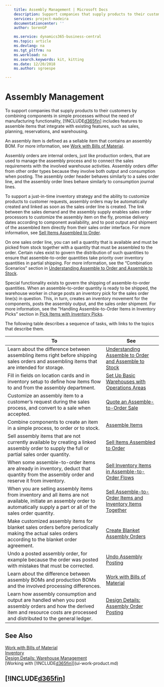 ```yaml
---
    title: Assembly Management | Microsoft Docs
    description: Support companies that supply products to their customers by combining components in simple processes without the need of manufacturing functionality but with features to assemble items that integrate with existing features, such as sales, planning, reservations, and warehousing.
    services: project-madeira
    documentationcenter: ''
    author: SorenGP

    ms.service: dynamics365-business-central
    ms.topic: article
    ms.devlang: na
    ms.tgt_pltfrm: na
    ms.workload: na
    ms.search.keywords: kit, kitting
    ms.date: 12/20/2018
    ms.author: sgroespe

---
```

# Assembly Management
To support companies that supply products to their customers by combining components in simple processes without the need of manufacturing functionality, [!INCLUDE[d365fin](includes/d365fin_md.md)] includes features to assemble items that integrate with existing features, such as sales, planning, reservations, and warehousing.  

 An assembly item is defined as a sellable item that contains an assembly BOM. For more information, see [Work with Bills of Material](inventory-how-work-BOMs.md).

 Assembly orders are internal orders, just like production orders, that are used to manage the assembly process and to connect the sales requirements with the involved warehouse activities. Assembly orders differ from other order types because they involve both output and consumption when posting. The assembly order header behaves similarly to a sales order line, and the assembly order lines behave similarly to consumption journal lines.  

 To support a just-in-time inventory strategy and the ability to customize products to customer requests, assembly orders may be automatically created and linked as soon as the sales order line is created. The link between the sales demand and the assembly supply enables sales order processors to customize the assembly item on the fly, promise delivery dates according to component availability, and to post output and shipment of the assembled item directly from their sales order interface. For more information, see [Sell Items Assembled to Order](assembly-how-to-sell-items-assembled-to-order.md).  

 On one sales order line, you can sell a quantity that is available and must be picked from stock together with a quantity that must be assembled to the order. Certain rules exist to govern the distribution of such quantities to ensure that assemble-to-order quantities take priority over inventory quantities in partial shipping. For more information, see the “Combination Scenarios” section in [Understanding Assemble to Order and Assemble to Stock](assembly-assemble-to-order-or-assemble-to-stock.md).  

 Special functionality exists to govern the shipping of assemble-to-order quantities. When an assemble-to-order quantity is ready to be shipped, the warehouse worker in charge posts an inventory pick for the sales order line(s) in question. This, in turn, creates an inventory movement for the components, posts the assembly output, and the sales order shipment. For more information, see the "Handling Assemble-to-Order Items in Inventory Picks” section in [Pick Items with Inventory Picks](warehouse-how-to-pick-items-with-inventory-picks.md).

The following table describes a sequence of tasks, with links to the topics that describe them.   

|**To**|**See**|  
|------------|-------------|  
|Learn about the difference between assembling items right before shipping sales orders and assembling items that are intended for storage.|[Understanding Assemble to Order and Assemble to Stock](assembly-assemble-to-order-or-assemble-to-stock.md)|
|Fill in fields on location cards and in inventory setup to define how items flow to and from the assembly department.|[Set Up Basic Warehouses with Operations Areas](warehouse-how-to-set-up-basic-warehouses-with-operations-areas.md)|
|Customize an assembly item to a customer’s request during the sales process, and convert to a sale when accepted.|[Quote an Assemble-to-Order Sale](assembly-how-to-quote-an-assemble-to-order-sale.md)|
|Combine components to create an item in a simple process, to order or to stock.|[Assemble Items](assembly-how-to-assemble-items.md)|  
|Sell assembly items that are not currently available by creating a linked assembly order to supply the full or partial sales order quantity.|[Sell Items Assembled to Order](assembly-how-to-sell-items-assembled-to-order.md)|
|When some assemble-to-order items are already in inventory, deduct that quantity from the assembly order and reserve it from inventory.|[Sell Inventory Items in Assemble-to-Order Flows](assembly-how-to-sell-inventory-items-in-assemble-to-order-flows.md)|  
|When you are selling assembly items from inventory and all items are not available, initiate an assembly order to automatically supply a part or all of the sales order quantity.|[Sell Assemble-to-Order Items and Inventory Items Together](assembly-how-to-sell-assemble-to-order-items-and-inventory-items-together.md)|
|Make customized assembly items for blanket sales orders before periodically making the actual sales orders according to the blanket order agreement.|[Create Blanket Assembly Orders](assembly-how-to-create-blanket-assembly-orders.md)|
|Undo a posted assembly order, for example because the order was posted with mistakes that must be corrected.|[Undo Assembly Posting](assembly-how-to-undo-assembly-posting.md)|
|Learn about the difference between assembly BOMs and production BOMs and the involved processing differences.|[Work with Bills of Material](inventory-how-work-BOMs.md)|
|Learn how assembly consumption and output are handled when you post assembly orders and how the derived item and resource costs are processed and distributed to the general ledger.|[Design Details: Assembly Order Posting](design-details-assembly-order-posting.md)|  

## See Also  
[Work with Bills of Material](inventory-how-work-BOMs.md)  
[Inventory](inventory-manage-inventory.md)  
[Design Details: Warehouse Management](design-details-warehouse-management.md)  
[Working with [!INCLUDE[d365fin](includes/d365fin_md.md)]](ui-work-product.md)

## [!INCLUDE[d365fin](includes/free_trial_md.md)]  
